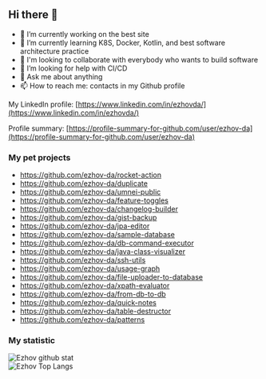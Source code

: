 ## Hi there 👋

- 🔭 I’m currently working on the best site
- 🌱 I’m currently learning K8S, Docker, Kotlin, and best software architecture practice 
- 👯 I'm looking to collaborate with everybody who wants to build software
- 🤔 I’m looking for help with CI/CD
- 💬 Ask me about anything
- 📫 How to reach me: contacts in my Github profile

My LinkedIn profile: [https://www.linkedin.com/in/ezhovda/](https://www.linkedin.com/in/ezhovda/)

Profile summary: [https://profile-summary-for-github.com/user/ezhov-da](https://profile-summary-for-github.com/user/ezhov-da)

### My pet projects
- https://github.com/ezhov-da/rocket-action
- https://github.com/ezhov-da/duplicate
- https://github.com/ezhov-da/umnei-public
- https://github.com/ezhov-da/feature-toggles
- https://github.com/ezhov-da/changelog-builder
- https://github.com/ezhov-da/gist-backup
- https://github.com/ezhov-da/jpa-editor
- https://github.com/ezhov-da/sample-database
- https://github.com/ezhov-da/db-command-executor
- https://github.com/ezhov-da/java-class-visualizer
- https://github.com/ezhov-da/ssh-utils
- https://github.com/ezhov-da/usage-graph
- https://github.com/ezhov-da/file-uploader-to-database
- https://github.com/ezhov-da/xpath-evaluator
- https://github.com/ezhov-da/from-db-to-db
- https://github.com/ezhov-da/quick-notes
- https://github.com/ezhov-da/table-destructor
- https://github.com/ezhov-da/patterns

### My statistic

<div align="left">
    <div>
        <a>
            <img alt="Ezhov github stat"
                 src="https://github-readme-stats.vercel.app/api?username=ezhov-da&count_private=true&show_icons=true&theme=dark&include_all_commits=true"/>
        </a>
    </div>
    <div>
        <a>
            <img alt="Ezhov Top Langs"
                 src="https://github-readme-stats.vercel.app/api/top-langs/?username=ezhov-da&layout=compact&theme=dark&exclude_repo=NewSantoline"/>
        </a>
    </div>
</div>
